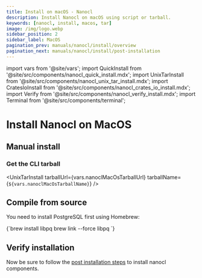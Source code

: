 ```yaml
---
title: Install on macOS - Nanocl
description: Install Nanocl on macOS using script or tarball.
keywords: [nanocl, install, macos, tar]
image: /img/logo.webp
sidebar_position: 2
sidebar_label: MacOS
pagination_prev: manuals/nanocl/install/overview
pagination_next: manuals/nanocl/install/post-installation
---
```


import vars from '@site/vars';
import QuickInstall from '@site/src/components/nanocl_quick_install.mdx';
import UnixTarInstall from '@site/src/components/nanocl_unix_tar_install.mdx';
import CratesIoInstall from '@site/src/components/nanocl_crates_io_install.mdx';
import Verify from '@site/src/components/nanocl_verify_install.mdx';
import Terminal from '@site/src/components/terminal';

# Install Nanocl on MacOS

<QuickInstall />

## Manual install

### Get the CLI tarball

<UnixTarInstall tarballUrl={vars.nanoclMacOsTarballUrl} tarballName={`${vars.nanoclMacOsTarballName}`} />

## Compile from source

You need to install PostgreSQL first using Homebrew:

<Terminal language="sh" filename="sh">
{`brew install libpq
brew link --force libpq
`}
</Terminal>

<CratesIoInstall />

## Verify installation

<Verify />

Now be sure to follow the [post installation steps](/manuals/nanocl/install/post-installation) to install nanocl components.